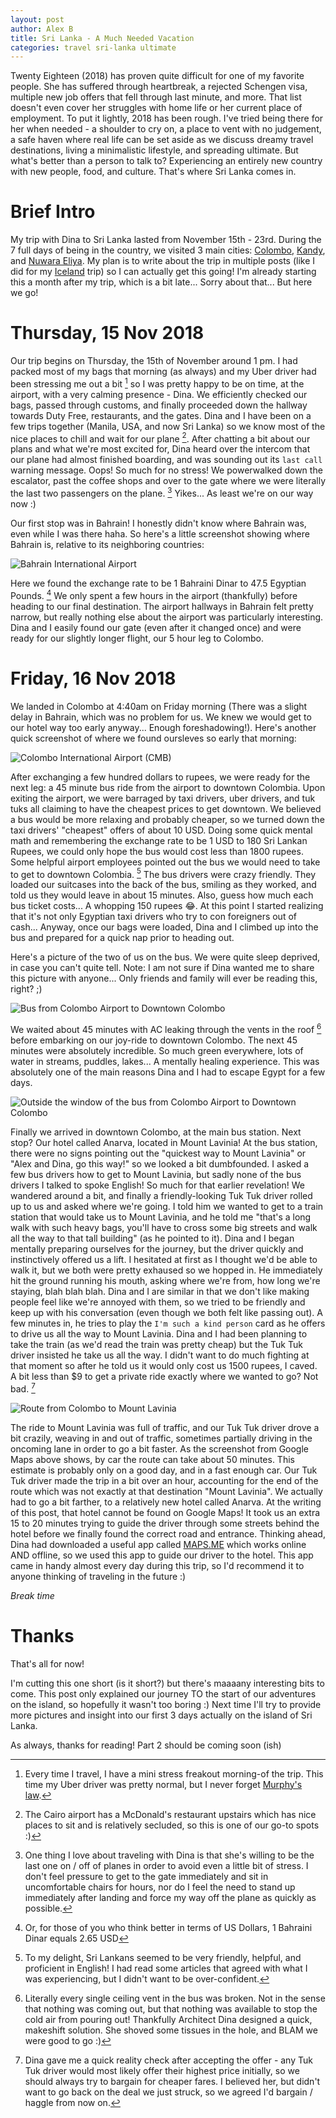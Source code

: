 ```yaml
---
layout: post
author: Alex B
title: Sri Lanka - A Much Needed Vacation
categories: travel sri-lanka ultimate
---
```


Twenty Eighteen (2018) has proven quite difficult for one of my favorite people. She has suffered through heartbreak, a rejected Schengen visa, multiple new job offers that fell through last minute, and more. That list doesn't even cover her struggles with home life or her current place of employment. To put it lightly, 2018 has been rough. I've tried being there for her when needed - a shoulder to cry on, a place to vent with no judgement, a safe haven where real life can be set aside as we discuss dreamy travel destinations, living a minimalistic lifestyle, and spreading ultimate. But what's better than a person to talk to? Experiencing an entirely new country with new people, food, and culture. That's where Sri Lanka comes in.

# Brief Intro

My trip with Dina to Sri Lanka lasted from November 15th - 23rd. During the 7 full days of being in the country, we visited 3 main cities: [Colombo](https://en.wikipedia.org/wiki/Colombo), [Kandy](https://en.wikipedia.org/wiki/Kandy), and [Nuwara Eliya](https://en.wikipedia.org/wiki/Nuwara_Eliya). My plan is to write about the trip in multiple posts (like I did for my [Iceland](https://hencefarthing.blog/2018/03/05/Ice1/) trip) so I can actually get this going! I'm already starting this a month after my trip, which is a bit late... Sorry about that... But here we go!

# Thursday, 15 Nov 2018

Our trip begins on Thursday, the 15th of November around 1 pm. I had packed most of my bags that morning (as always) and my Uber driver had been stressing me out a bit [^1] so I was pretty happy to be on time, at the airport, with a very calming presence - Dina. We efficiently checked our bags, passed through customs, and finally proceeded down the hallway towards Duty Free, restaurants, and the gates. Dina and I have been on a few trips together (Manila, USA, and now Sri Lanka) so we know most of the nice places to chill and wait for our plane [^2]. After chatting a bit about our plans and what we're most excited for, Dina heard over the intercom that our plane had almost finished boarding, and was sounding out its `last call` warning message. Oops! So much for no stress! We powerwalked down the escalator, past the coffee shops and over to the gate where we were literally the last two passengers on the plane. [^3] Yikes... As least we're on our way now :)

Our first stop was in Bahrain! I honestly didn't know where Bahrain was, even while I was there haha. So here's a little screenshot showing where Bahrain is, relative to its neighboring countries:

![Bahrain International Airport](/images/srilanka/BahrainAirport.jpg)

Here we found the exchange rate to be 1 Bahraini Dinar to 47.5 Egyptian Pounds. [^4] We only spent a few hours in the airport (thankfully) before heading to our final destination. The airport hallways in Bahrain felt pretty narrow, but really nothing else about the airport was particularly interesting. Dina and I easily found our gate (even after it changed once) and were ready for our slightly longer flight, our 5 hour leg to Colombo.

# Friday, 16 Nov 2018

We landed in Colombo at 4:40am on Friday morning (There was a slight delay in Bahrain, which was no problem for us. We knew we would get to our hotel way too early anyway... Enough foreshadowing!). Here's another quick screenshot of where we found oursleves so early that morning:

![Colombo International Airport (CMB)](/images/srilanka/ColomboAirport.jpg)

After exchanging a few hundred dollars to rupees, we were ready for the next leg: a 45 minute bus ride from the airport to downtown Colombia. Upon exiting the airport, we were barraged by taxi drivers, uber drivers, and tuk tuks all claiming to have the cheapest prices to get downtown. We believed a bus would be more relaxing and probably cheaper, so we turned down the taxi drivers' "cheapest" offers of about 10 USD. Doing some quick mental math and remembering the exchange rate to be 1 USD to 180 Sri Lankan Rupees, we could only hope the bus would cost less than 1800 rupees. Some helpful airport employees pointed out the bus we would need to take to get to downtown Colombia. [^5] The bus drivers were crazy friendly. They loaded our suitcases into the back of the bus, smiling as they worked, and told us they would leave in about 15 minutes. Also, guess how much each bus ticket costs... A whopping 150 rupees 😂. At this point I started realizing that it's not only Egyptian taxi drivers who try to con foreigners out of cash... Anyway, once our bags were loaded, Dina and I climbed up into the bus and prepared for a quick nap prior to heading out.

Here's a picture of the two of us on the bus. We were quite sleep deprived, in case you can't quite tell. Note: I am not sure if Dina wanted me to share this picture with anyone... Only friends and family will ever be reading this, right? ;)

![Bus from Colombo Airport to Downtown Colombo](/images/srilanka/ColomboAirportBus.jpg)

We waited about 45 minutes with AC leaking through the vents in the roof [^6] before embarking on our joy-ride to downtown Colombo. The next 45 minutes were absolutely incredible. So much green everywhere, lots of water in streams, puddles, lakes... A mentally healing experience. This was absolutely one of the main reasons Dina and I had to escape Egypt for a few days.

![Outside the window of the bus from Colombo Airport to Downtown Colombo](/images/srilanka/WindowView1.jpg)

Finally we arrived in downtown Colombo, at the main bus station. Next stop? Our hotel called Anarva, located in Mount Lavinia! At the bus station, there were no signs pointing out the "quickest way to Mount Lavinia" or "Alex and Dina, go this way!" so we looked a bit dumbfounded. I asked a few bus drivers how to get to Mount Lavinia, but sadly none of the bus drivers I talked to spoke English! So much for that earlier revelation! We wandered around a bit, and finally a friendly-looking Tuk Tuk driver rolled up to us and asked where we're going. I told him we wanted to get to a train station that would take us to Mount Lavinia, and he told me "that's a long walk with such heavy bags, you'll have to cross some big streets and walk all the way to that tall building" (as he pointed to it). Dina and I began mentally preparing ourselves for the journey, but the driver quickly and instinctively offered us a lift. I hesitated at first as I thought we'd be able to walk it, but we both were pretty exhaused so we hopped in. He immediately hit the ground running his mouth, asking where we're from, how long we're staying, blah blah blah. Dina and I are similar in that we don't like making people feel like we're annoyed with them, so we tried to be friendly and keep up with his conversation (even though we both felt like passing out). A few minutes in, he tries to play the `I'm such a kind person` card as he offers to drive us all the way to Mount Lavinia. Dina and I had been planning to take the train (as we'd read the train was pretty cheap) but the Tuk Tuk driver insisted he take us all the way. I didn't want to do much fighting at that moment so after he told us it would only cost us 1500 rupees, I caved. A bit less than $9 to get a private ride exactly where we wanted to go? Not bad. [^7]

![Route from Colombo to Mount Lavinia](/images/srilanka/ColomboToMountLavinia.jpg)

The ride to Mount Lavinia was full of traffic, and our Tuk Tuk driver drove a bit crazily, weaving in and out of traffic, sometimes partially driving in the oncoming lane in order to go a bit faster. As the screenshot from Google Maps above shows, by car the route can take about 50 minutes. This estimate is probably only on a good day, and in a fast enough car. Our Tuk Tuk driver made the trip in a bit over an hour, accounting for the end of the route which was not exactly at that destination "Mount Lavinia". We actually had to go a bit farther, to a relatively new hotel called Anarva. At the writing of this post, that hotel cannot be found on Google Maps! It took us an extra 15 to 20 minutes trying to guide the driver through some streets behind the hotel before we finally found the correct road and entrance. Thinking ahead, Dina had downloaded a useful app called [MAPS.ME](https://play.google.com/store/apps/details?id=com.mapswithme.maps.pro&hl=en) which works online AND offline, so we used this app to guide our driver to the hotel. This app came in handy almost every day during this trip, so I'd recommend it to anyone thinking of traveling in the future :)

*Break time*

# Thanks

That's all for now! 

I'm cutting this one short (is it short?) but there's maaaany interesting bits to come. This post only explained our journey TO the start of our adventures on the island, so hopefully it wasn't too boring :) Next time I'll try to provide more pictures and insight into our first 3 days actually on the island of Sri Lanka.

As always, thanks for reading! Part 2 should be coming soon (ish)


[^1]: Every time I travel, I have a mini stress freakout morning-of the trip. This time my Uber driver was pretty normal, but I never forget [Murphy's law](https://en.wikiquote.org/wiki/Murphy%27s_law).

[^2]: The Cairo airport has a McDonald's restaurant upstairs which has nice places to sit and is relatively secluded, so this is one of our go-to spots :)

[^3]: One thing I love about traveling with Dina is that she's willing to be the last one on / off of planes in order to avoid even a little bit of stress. I don't feel pressure to get to the gate immediately and sit in uncomfortable chairs for hours, nor do I feel the need to stand up immediately after landing and force my way off the plane as quickly as possible.

[^4]: Or, for those of you who think better in terms of US Dollars, 1 Bahraini Dinar equals 2.65 USD

[^5]: To my delight, Sri Lankans seemed to be very friendly, helpful, and proficient in English! I had read some articles that agreed with what I was experiencing, but I didn't want to be over-confident.

[^6]: Literally every single ceiling vent in the bus was broken. Not in the sense that nothing was coming out, but that nothing was available to stop the cold air from pouring out! Thankfully Architect Dina designed a quick, makeshift solution. She shoved some tissues in the hole, and BLAM we were good to go :)

[^7]: Dina gave me a quick reality check after accepting the offer - any Tuk Tuk driver would most likely offer their highest price initially, so we should always try to bargain for cheaper fares. I believed her, but didn't want to go back on the deal we just struck, so we agreed I'd bargain / haggle from now on.